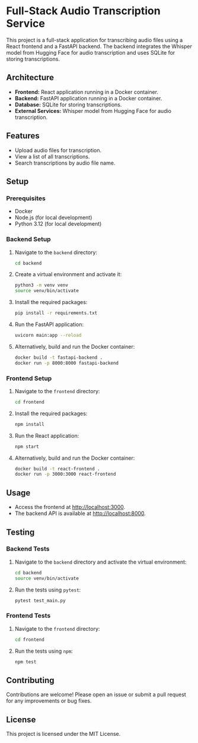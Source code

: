 # Full-Stack Audio Transcription Service

This project is a full-stack application for transcribing audio files using a React frontend and a FastAPI backend. The backend integrates the Whisper model from Hugging Face for audio transcription and uses SQLite for storing transcriptions.

## Architecture

- **Frontend:** React application running in a Docker container.
- **Backend:** FastAPI application running in a Docker container.
- **Database:** SQLite for storing transcriptions.
- **External Services:** Whisper model from Hugging Face for audio transcription.

## Features

- Upload audio files for transcription.
- View a list of all transcriptions.
- Search transcriptions by audio file name.

## Setup

### Prerequisites

- Docker
- Node.js (for local development)
- Python 3.12 (for local development)

### Backend Setup

1. Navigate to the `backend` directory:

   ```bash
   cd backend
   ```

2. Create a virtual environment and activate it:

   ```bash
   python3 -m venv venv
   source venv/bin/activate
   ```

3. Install the required packages:

   ```bash
   pip install -r requirements.txt
   ```

4. Run the FastAPI application:

   ```bash
   uvicorn main:app --reload
   ```

5. Alternatively, build and run the Docker container:

   ```bash
   docker build -t fastapi-backend .
   docker run -p 8000:8000 fastapi-backend
   ```

### Frontend Setup

1. Navigate to the `frontend` directory:

   ```bash
   cd frontend
   ```

2. Install the required packages:

   ```bash
   npm install
   ```

3. Run the React application:

   ```bash
   npm start
   ```

4. Alternatively, build and run the Docker container:

   ```bash
   docker build -t react-frontend .
   docker run -p 3000:3000 react-frontend
   ```

## Usage

- Access the frontend at [http://localhost:3000](http://localhost:3000).
- The backend API is available at [http://localhost:8000](http://localhost:8000).

## Testing

### Backend Tests

1. Navigate to the `backend` directory and activate the virtual environment:

   ```bash
   cd backend
   source venv/bin/activate
   ```

2. Run the tests using `pytest`:

   ```bash
   pytest test_main.py
   ```

### Frontend Tests

1. Navigate to the `frontend` directory:

   ```bash
   cd frontend
   ```

2. Run the tests using `npm`:

   ```bash
   npm test
   ```

## Contributing

Contributions are welcome! Please open an issue or submit a pull request for any improvements or bug fixes.

## License

This project is licensed under the MIT License.